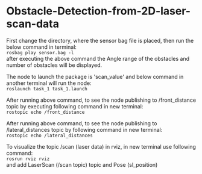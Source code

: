 # Obstacle-Detection-from-2D-laser-scan-data
First change the directory, where the sensor bag file is placed, then run the below command in terminal:<br />
`rosbag play sensor.bag -l`<br />
after executing the above command the Angle range of the obstacles and number of obstacles will be displayed.

The node to launch the package is 'scan_value' and below command in another terminal will run the node:<br />
`roslaunch task_1 task_1.launch`

After running above command, to see the node publishing to /front_distance topic by executing following command in new terminal:<br />
`rostopic echo /front_distance`

After running above command, to see the node publishing to /lateral_distances topic by following command in new terminal:<br />
`rostopic echo /lateral_distances`

To visualize the topic /scan (laser data) in rviz, in new terminal use following command:<br />
`rosrun rviz rviz`<br />
and add LaserScan (/scan topic) topic and Pose (sl_position)
